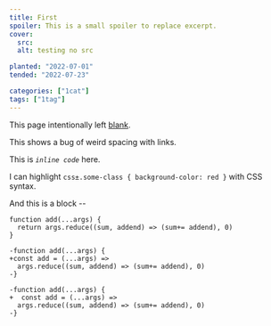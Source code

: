 ```yaml
---
title: First
spoiler: This is a small spoiler to replace excerpt.
cover:
  src:
  alt: testing no src

planted: "2022-07-01"
tended: "2022-07-23"

categories: ["1cat"]
tags: ["1tag"]
---
```


This page intentionally left [blank](https://google.com).

This shows a bug of weird spacing with links.

This is _`inline code`_ here.

I can highlight `css±.some-class { background-color: red }` with CSS syntax.

And this is a block --

```jsx:h=1
function add(...args) {
  return args.reduce((sum, addend) => (sum+= addend), 0)
}
```

```diff-js
-function add(...args) {
+const add = (...args) =>
  args.reduce((sum, addend) => (sum+= addend), 0)
-}
```

```diff-js:h=1
-function add(...args) {
+  const add = (...args) =>
  args.reduce((sum, addend) => (sum+= addend), 0)
-}
```
